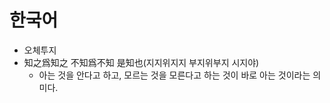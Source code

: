 # 한국어

- 오체투지
- 知之爲知之 不知爲不知 是知也(지지위지지 부지위부지 시지야)
  - 아는 것을 안다고 하고, 모르는 것을 모른다고 하는 것이 바로 아는 것이라는 의미다. 
